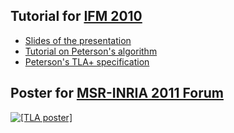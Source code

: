 <!DOCTYPE html PUBLIC "-//W3C//DTD XHTML 1.0 Transitional//EN" "http://www.w3.org/TR/xhtml1/DTD/xhtml1-transitional.dtd">
<html xmlns="http://www.w3.org/1999/xhtml" xml:lang="en-US" lang="en-US">
<head>
<meta http-equiv="Content-Type" content="text/html; charset=utf-8" />
<link rel="stylesheet" type="text/css" id="ss"/>
<title>TLA+ Proof System</title>
</head>
<body>
<script type="text/javascript">
  var baseurl = (document.URL.match (/.*[\\\/]content[\\\/]/))[0]
  baseurl = baseurl.slice (0, baseurl.length - "content/".length)
  document.getElementById('ss').href = baseurl + 'assets/css/common.css'
  document.write ('\x3Cscript type="text/javascript" src="'
                  + baseurl + 'assets/header.js">\x3C/script>')
</script>

<!-- DO NOT EDIT ABOVE THIS LINE, DO NOT REMOVE THIS LINE -->


## Tutorial for [IFM 2010](http://ifm2010.loria.fr/)
<div class="hr"></div>

- [Slides of the presentation](../../doc/IFM2010/tutorial.pdf)
- [Tutorial on Peterson's algorithm](../../doc/IFM2010/Peterson_IFM2010.pdf)
- [Peterson's TLA+ specification](../../doc/IFM2010/Peterson.tla)


## Poster for [MSR-INRIA 2011 Forum](http://www.msr-inria.inria.fr/forum2011/welcome.html)
<div class="hr"></div>

[![\[TLA poster\]](../../doc/FORUM2011/poster_TLA_FORUM2011.jpg)](
    ../../doc/FORUM2011/poster_TLA_FORUM2011.pdf)


<!-- DO NOT EDIT BELOW THIS LINE, DO NOT REMOVE THIS LINE -->

<script type="text/javascript">
  document.write ('\x3Cscript type="text/javascript" src="'
                  + baseurl + 'assets/footer.js">\x3C/script>')
</script>
</body>
</html>
